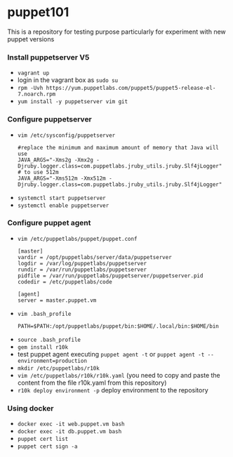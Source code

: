 # puppet101
This is a repository for testing purpose particularly for experiment with new puppet versions

### Install puppetserver V5
  - `vagrant up`
  - login in the vagrant box as `sudo su`
  - `rpm -Uvh https://yum.puppetlabs.com/puppet5/puppet5-release-el-7.noarch.rpm`
  - `yum install -y puppetserver vim git`

### Configure puppetserver
  - `vim /etc/sysconfig/puppetserver`
    ```
    #replace the minimum and maximum amount of memory that Java will use
    JAVA_ARGS="-Xms2g -Xmx2g -Djruby.logger.class=com.puppetlabs.jruby_utils.jruby.Slf4jLogger"
    # to use 512m
    JAVA_ARGS="-Xms512m -Xmx512m -Djruby.logger.class=com.puppetlabs.jruby_utils.jruby.Slf4jLogger"
    ```
  - `systemctl start puppetserver`
  - `systemctl enable puppetserver`

### Configure puppet agent
  - `vim /etc/puppetlabs/puppet/puppet.conf`
    ```
    [master]
    vardir = /opt/puppetlabs/server/data/puppetserver
    logdir = /var/log/puppetlabs/puppetserver
    rundir = /var/run/puppetlabs/puppetserver
    pidfile = /var/run/puppetlabs/puppetserver/puppetserver.pid
    codedir = /etc/puppetlabs/code

    [agent]
    server = master.puppet.vm
    ```
  - `vim .bash_profile`
    ```
    PATH=$PATH:/opt/puppetlabs/puppet/bin:$HOME/.local/bin:$HOME/bin
    ```
  - `source .bash_profile`
  - `gem install r10k`
  - test puppet agent executing `puppet agent -t` or `puppet agent -t --environment=production`
  - `mkdir /etc/puppetlabs/r10k`
  - `vim /etc/puppetlabs/r10k/r10k.yaml` (you need to copy and paste the content from the file r10k.yaml from this repository)
  - `r10k deploy environment -p` deploy environment to the repository

### Using docker
  - `docker exec -it web.puppet.vm bash`
  - `docker exec -it db.puppet.vm bash`
  - `puppet cert list`
  - `puppet cert sign -a`
